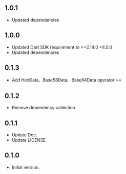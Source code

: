 ## 1.0.1

* Updated dependencies

## 1.0.0

* Updated Dart SDK requirement to >=2.14.0 <4.0.0
* Updated dependencies

## 0.1.3

* Add HexData、Base58Data、Base64Data operator ==

## 0.1.2

* Remove dependency collection

## 0.1.1

* Update Doc.
* Update LICENSE.

## 0.1.0

* Initial version.
